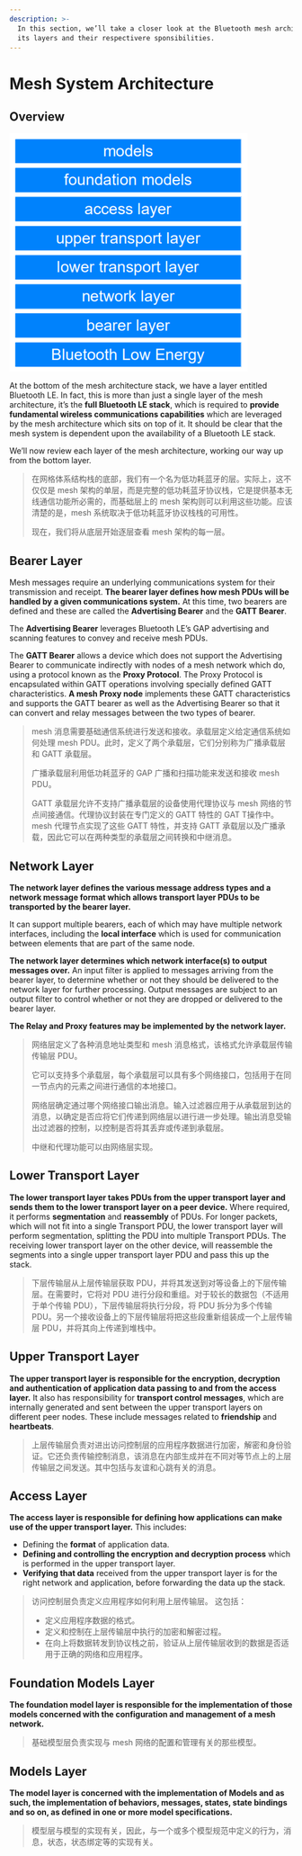 ```yaml
---
description: >-
  In this section, we’ll take a closer look at the Bluetooth mesh architecture,
  its layers and their respectivere sponsibilities.
---
```


# Mesh System Architecture

## Overview

![The Bluetooth mesh architecture](../.gitbook/assets/mesh-system-architecture.png)

At the bottom of the mesh architecture stack, we have a layer entitled Bluetooth LE. In fact, this is more than just a single layer of the mesh architecture, it’s the **full Bluetooth LE stack**, which is required to **provide fundamental wireless communications capabilities** which are leveraged by the mesh architecture which sits on top of it. It should be clear that the mesh system is dependent upon the availability of a Bluetooth LE stack. 

We’ll now review each layer of the mesh architecture, working our way up from the bottom layer.

> 在网格体系结构栈的底部，我们有一个名为低功耗蓝牙的层。实际上，这不仅仅是 mesh 架构的单层，而是完整的低功耗蓝牙协议栈，它是提供基本无线通信功能所必需的，而基础层上的 mesh 架构则可以利用这些功能。应该清楚的是，mesh 系统取决于低功耗蓝牙协议栈栈的可用性。
>
> 现在，我们将从底层开始逐层查看 mesh 架构的每一层。

## Bearer Layer 

Mesh messages require an underlying communications system for their transmission and receipt. **The bearer layer defines how mesh PDUs will be handled by a given communications system.** At this time, two bearers are defined and these are called the **Advertising Bearer** and the **GATT Bearer**. 

The **Advertising Bearer** leverages Bluetooth LE’s GAP advertising and scanning features to convey and receive mesh PDUs. 

The **GATT Bearer** allows a device which does not support the Advertising Bearer to communicate indirectly with nodes of a mesh network which do, using a protocol known as the **Proxy Protocol**. The Proxy Protocol is encapsulated within GATT operations involving specially defined GATT characteristics. **A mesh Proxy node** implements these GATT characteristics and supports the GATT bearer as well as the Advertising Bearer so that it can convert and relay messages between the two types of bearer.

> mesh 消息需要基础通信系统进行发送和接收。承载层定义给定通信系统如何处理 mesh PDU。此时，定义了两个承载层，它们分别称为广播承载层和 GATT 承载层。
>
> 广播承载层利用低功耗蓝牙的 GAP 广播和扫描功能来发送和接收 mesh PDU。
>
> GATT 承载层允许不支持广播承载层的设备使用代理协议与 mesh 网络的节点间接通信。代理协议封装在专门定义的 GATT 特性的 GAT T操作中。mesh 代理节点实现了这些 GATT 特性，并支持 GATT 承载层以及广播承载，因此它可以在两种类型的承载层之间转换和中继消息。

## Network Layer 

**The network layer defines the various message address types and a network message format which allows transport layer PDUs to be transported by the bearer layer.** 

It can support multiple bearers, each of which may have multiple network interfaces, including the **local interface** which is used for communication between elements that are part of the same node. 

**The network layer determines which network interface\(s\) to output messages over.** An input filter is applied to messages arriving from the bearer layer, to determine whether or not they should be delivered to the network layer for further processing. Output messages are subject to an output filter to control whether or not they are dropped or delivered to the bearer layer. 

**The Relay and Proxy features may be implemented by the network layer.** 

> 网络层定义了各种消息地址类型和 mesh 消息格式，该格式允许承载层传输传输层 PDU。
>
> 它可以支持多个承载层，每个承载层可以具有多个网络接口，包括用于在同一节点内的元素之间进行通信的本地接口。
>
> 网络层确定通过哪个网络接口输出消息。输入过滤器应用于从承载层到达的消息，以确定是否应将它们传递到网络层以进行进一步处理。输出消息受输出过滤器的控制，以控制是否将其丢弃或传递到承载层。
>
> 中继和代理功能可以由网络层实现。

## Lower Transport Layer 

**The lower transport layer takes PDUs from the upper transport layer and sends them to the lower transport layer on a peer device.** Where required, it performs **segmentation** and **reassembly** of PDUs. For longer packets, which will not fit into a single Transport PDU, the lower transport layer will perform segmentation, splitting the PDU into multiple Transport PDUs. The receiving lower transport layer on the other device, will reassemble the segments into a single upper transport layer PDU and pass this up the stack.

> 下层传输层从上层传输层获取 PDU，并将其发送到对等设备上的下层传输层。在需要时，它将对 PDU 进行分段和重组。对于较长的数据包（不适用于单个传输 PDU），下层传输层将执行分段，将 PDU 拆分为多个传输 PDU。另一个接收设备上的下层传输层将把这些段重新组装成一个上层传输层 PDU，并将其向上传递到堆栈中。

## Upper Transport Layer 

**The upper transport layer is responsible for the encryption, decryption and authentication of application data passing to and from the access layer.** It also has responsibility for **transport control messages**, which are internally generated and sent between the upper transport layers on different peer nodes. These include messages related to **friendship** and **heartbeats**. 

> 上层传输层负责对进出访问控制层的应用程序数据进行加密，解密和身份验证。它还负责传输控制消息，该消息在内部生成并在不同对等节点上的上层传输层之间发送。其中包括与友谊和心跳有关的消息。

## Access Layer 

**The access layer is responsible for defining how applications can make use of the upper transport layer.** This includes:

* Defining the **format** of application data. 
* **Defining and controlling the encryption and decryption process** which is performed in the upper transport layer. 
* **Verifying that data** received from the upper transport layer is for the right network and application, before forwarding the data up the stack.

> 访问控制层负责定义应用程序如何利用上层传输层。 这包括： 
>
> * 定义应用程序数据的格式。
> * 定义和控制在上层传输层中执行的加密和解密过程。
> * 在向上将数据转发到协议栈之前，验证从上层传输层收到的数据是否适用于正确的网络和应用程序。

## Foundation Models Layer 

**The foundation model layer is responsible for the implementation of those models concerned with the configuration and management of a mesh network.** 

> 基础模型层负责实现与 mesh 网络的配置和管理有关的那些模型。

## Models Layer 

**The model layer is concerned with the implementation of Models and as such, the implementation of behaviors, messages, states, state bindings and so on, as defined in one or more model specifications.**

> 模型层与模型的实现有关，因此，与一个或多个模型规范中定义的行为，消息，状态，状态绑定等的实现有关。

